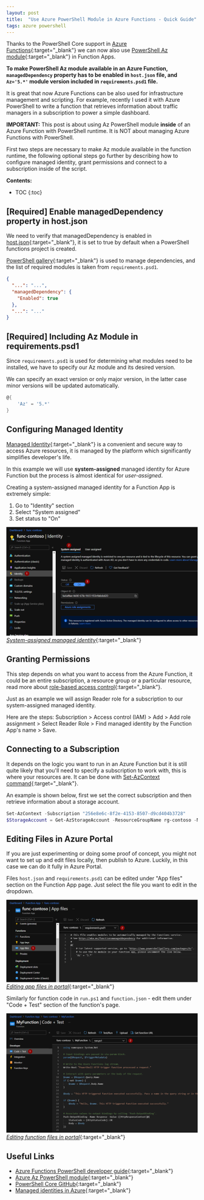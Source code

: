 ```yaml
---
layout: post
title:  "Use Azure PowerShell Module in Azure Functions - Quick Guide"
tags: azure powershell
---
```



Thanks to the PowerShell Core support in [Azure Functions](https://azure.microsoft.com/en-us/updates/powershell-support-in-azure-functions-is-now-generally-available/){:target="_blank"} we can now also use [PowerShell Az module](https://docs.microsoft.com/en-us/powershell/azure/?view=azps-5.7.0){:target="_blank"} in Function Apps.

**To make PowerShell Az module available in an Azure Function, `managedDependency` property has to be enabled in `host.json` file, and `Az='5.*'` module version included in `requirements.psd1` file.**

It is great that now Azure Functions can be also used for infrastructure management and scripting. For example, recently I used it with Azure PowerShell to write a function that retrieves information about traffic managers in a subscription to power a simple dashboard.

**IMPORTANT:** This post is about using Az PowerShell module **inside** of an Azure Function with PowerShell runtime. It is NOT about managing Azure Functions with PowerShell.

First two steps are necessary to make Az module available in the function runtime, the following optional steps go further by describing how to configure managed identity, grant permissions and connect to a subscription inside of the script.

**Contents:**
* TOC
{:toc}


## [Required] Enable managedDependency property in host.json

We need to verify that managedDependency is enabled in [host.json](https://docs.microsoft.com/en-us/azure/azure-functions/functions-host-json){:target="_blank"}, it is set to true by default when a PowerShell functions project is created.

[PowerShell gallery](https://www.powershellgallery.com/){:target="_blank"} is used to manage dependencies, and the list of required modules is taken from `requirements.psd1`.

```json
{
  "...": "...",
  "managedDependency": {
    "Enabled": true
  },
  "...": "..."
}
```


## [Required] Including Az Module in requirements.psd1

Since `requirements.psd1` is used for determining what modules need to be installed, we have to specify our Az module and its desired version.

We can specify an exact version or only major version, in the latter case minor versions will be updated automatically.

```powershell
@{
    'Az' = '5.*'
}
```


## Configuring Managed Identity

[Managed Identity](https://docs.microsoft.com/en-us/azure/active-directory/managed-identities-azure-resources/overview){:target="_blank"} is a convenient and secure way to access Azure resources, it is managed by the platform which significantly simplifies developer's life.

In this example we will use **system-assigned** managed identity for Azure Function but the process is almost identical for *user-assigned*.

Creating a system-assigned managed identity for a Function App is extremely simple:

1. Go to "Identity" section
2. Select "System assigned"
3. Set status to "On"

[![System-assigned managed identity](/assets/img/az-powershell-module-in-azure-functions/managed-identity.png "System-assigned managed identity") _System-assigned managed identity_](/assets/img/az-powershell-module-in-azure-functions/managed-identity.png){:target="_blank"}


## Granting Permissions

This step depends on what you want to access from the Azure Function, it could be an entire subscription, a resource group or a particular resource, read more about [role-based access control](https://docs.microsoft.com/en-us/azure/role-based-access-control/overview){:target="_blank"}.

Just as an example we will assign Reader role for a subscription to our system-assigned managed identity.

Here are the steps: Subscription > Access control (IAM) > Add > Add role assignment > Select Reader Role > Find managed identity by the Function App's name > Save.


## Connecting to a Subscription

It depends on the logic you want to run in an Azure Function but it is still quite likely that you'll need to specify a subscription to work with, this is where your resources are. It can be done with [Set-AzContext command](https://docs.microsoft.com/en-us/powershell/module/az.accounts/set-azcontext?view=azps-5.7.0){:target="_blank"}.

An example is shown below, first we set the correct subscription and then retrieve information about a storage account.

```powershell
Set-AzContext -Subscription "256e8e6c-8f2e-4153-8507-d9cd404b3728"
$StorageAccount = Get-AzStorageAccount -ResourceGroupName rg-contoso -Name stcontoso
```


## Editing Files in Azure Portal

If you are just experimenting or doing some proof of concept, you might not want to set up and edit files locally, then publish to Azure. Luckily, in this case we can do it fully in Azure Portal.

Files `host.json` and `requirements.psd1` can be edited under "App files" section on the Function App page. Just select the file you want to edit in the dropdown.

[![Editing app files in portal](/assets/img/az-powershell-module-in-azure-functions/portal-app-files.png "Editing app files in portal") _Editing app files in portal_](/assets/img/az-powershell-module-in-azure-functions/portal-app-files.png){:target="_blank"}

Similarly for function code in `run.ps1` and `function.json` - edit them under "Code + Test" section of the function's page.

[![Editing function files in portal](/assets/img/az-powershell-module-in-azure-functions/portal-code-test.png "Editing function files in portal") _Editing function files in portal_](/assets/img/az-powershell-module-in-azure-functions/portal-code-test.png){:target="_blank"}


## Useful Links
- [Azure Functions PowerShell developer guide](https://docs.microsoft.com/en-us/azure/azure-functions/functions-reference-powershell?tabs=portal){:target="_blank"}
- [Azure Az PowerShell module](https://docs.microsoft.com/en-us/powershell/azure/new-azureps-module-az?view=azps-5.7.0){:target="_blank"}
- [PowerShell Core GitHub](https://github.com/PowerShell/PowerShell){:target="_blank"}
- [Managed identities in Azure](https://docs.microsoft.com/en-us/azure/active-directory/managed-identities-azure-resources/overview){:target="_blank"}
